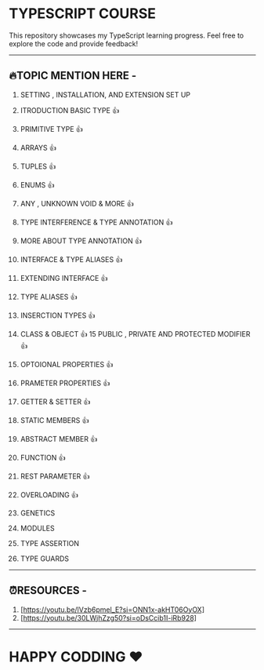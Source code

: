 # TYPESCRIPT COURSE

This repository showcases my TypeScript learning progress.  Feel free to explore the code and provide feedback!

---

## 🔥TOPIC MENTION HERE -
1. SETTING , INSTALLATION, AND EXTENSION SET UP


2. ITRODUCTION BASIC TYPE 👍
3. PRIMITIVE TYPE 👍
4. ARRAYS 👍
5. TUPLES 👍
6. ENUMS 👍
7. ANY , UNKNOWN  VOID & MORE 👍
8. TYPE INTERFERENCE & TYPE ANNOTATION 👍
9. MORE ABOUT TYPE ANNOTATION 👍
10. INTERFACE & TYPE ALIASES 👍
11. EXTENDING INTERFACE 👍
12. TYPE ALIASES 👍
13. INSERCTION TYPES 👍
14. CLASS & OBJECT 👍
15 PUBLIC , PRIVATE AND PROTECTED MODIFIER 👍
16. OPTOIONAL PROPERTIES 👍
17. PRAMETER PROPERTIES 👍
18. GETTER & SETTER 👍
19. STATIC MEMBERS 👍
20. ABSTRACT MEMBER 👍
21. FUNCTION 👍
22. REST PARAMETER 👍
23. OVERLOADING 👍
24. GENETICS 
25. MODULES
26. TYPE ASSERTION 
27. TYPE GUARDS

--- 
## ⏰RESOURCES -

1. [https://youtu.be/lVzb6pmel_E?si=ONN1x-akHT06OyOX]
2. [https://youtu.be/30LWjhZzg50?si=oDsCcib1I-iRb928]

---
# HAPPY CODDING ❤️
